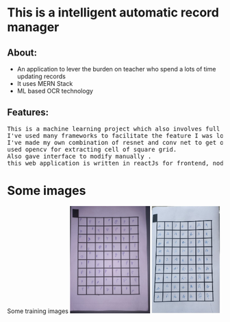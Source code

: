 <h1>This is a intelligent automatic record manager </h1>
<h2>About:</h2>
<ul>
  <li>An application to lever the burden on teacher who spend a lots of time updating records</li>
  <li>It uses MERN Stack</li>
  <li> ML based OCR technology</li>
 </ul>

<h2>Features:</h2>
<pre>
This is a machine learning project which also involves full stack web development .
I've used many frameworks to facilitate the feature I was looking for.
I've made my own combination of resnet and conv net to get optimized size and best prediction.
used opencv for extracting cell of square grid. 
Also gave interface to modify manually .
this web application is written in reactJs for frontend, nodeJs or backend and python for machine learning . 
</pre>

<h1>Some images</h1>
<figures>
  <caption>
    Some training images
  </caption>
<img src="trainingImages/priyaP.jpeg"  alt="not found" height="250px">
  <img src="trainingImages/handA.png"  alt="not found" height="250px">
  </figures
 
 
